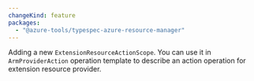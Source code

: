```yaml
---
changeKind: feature
packages:
  - "@azure-tools/typespec-azure-resource-manager"
---
```


Adding a new `ExtensionResourceActionScope`. You can use it in `ArmProviderAction` operation template to describe an action operation for extension resource provider.
